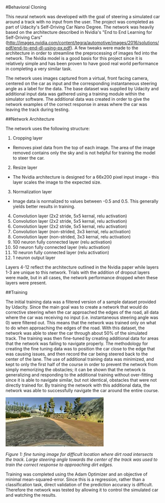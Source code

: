 #Behavioral Cloning

This neural network was developed with the goal of steering a simulated car around a track with no input from the user. The project was completed as part of Udacity's Self-Driving Car Nano Degree. The network was heavily based on the architecture described in Nvidia's "End to End Learning for Self-Driving Cars" (http://images.nvidia.com/content/tegra/automotive/images/2016/solutions/pdf/end-to-end-dl-using-px.pdf). A few tweaks were made to the architecture in order to streamline the preprocessing of images fed into the network. The Nvidia model is a good basis for this project since it is relatively simple and has been proven to have good real world performance in completing a very similar task.

The network uses images captured from a virtual, front facing camera, centered on the car as input and the corresponding instantaneous steering angle as a label for the data. The base dataset was supplied by Udacity and additional input data was gathered using a training module within the simulator software. The additional data was created in order to give the network examples of the correct response in areas where the car was leaving the track during testing.

##Network Architecture

The network uses the following structure:

1.  Cropping layer
  * Removes pixel data from the top of each image. The area of the image removed contains only the sky and is not helpful for training the model to steer the car.
2.  Resize layer
  * The Nvidia architecture is designed for a 66x200 pixel input image - this layer scales the image to the expected size.
3.  Normalization layer
  * Image data is normalized to values between -0.5 and 0.5. This generally yields better results in training.
4.  Convolution layer (2x2 stride, 5x5 kernal, relu activation)
5.  Convolution layer (2x2 stride, 5x5 kernal, relu activation)
6.  Convolution layer (2x2 stride, 5x5 kernal, relu activation)
7.  Convolution layer (non-strided, 3x3 kernal, relu activation)
8.  Convolution layer (non-strided, 3x3 kernal, relu activation)
9.  100 neuron fully connected layer (relu activation)
10. 50 neuron fully connected layer (relu activation)
11. 10 neuron fully connected layer (relu activation)
12. 1 neuron output layer

Layers 4-12 reflect the architecture outlined in the Nvidia paper while layers 1-3 are unique to this network. Trials with the addition of dropout layers were made, but in all cases, the network performance dropped when these layers were present.

##Training

The initial training data was a filtered version of a sample dataset provided by Udacity. Since the main goal was to create a network that would do corrective steering when the car approached the edges of the road, all data where the car was receiving no input (i.e. instantaneous steering angle was 0) were filtered out. This means that the network was trained only on what to do when approaching the edges of the road. With this dataset, the network was able to steer the car through about 50% of the simulated track. The training was then fine-tuned by creating additional data for areas that the network was failing to navigate properly. The methodology for creating the fine tuning data was to position the car close to the edge that was causing issues, and then record the car being steered back to the center of the lane. The use of additional training data was minimized, and kept to only the first half of the course in order to prevent the network from simply memorizing the obstacles; it can be shown that the network is generalizing and responding to the additional training without over-fitting since it is able to navigate similar, but not identical, obstacles that were not directly trained for. By training the network with this additional data, the network was able to successfully navigate the car around the entire course.

![](sample_img.jpg)

*Figure 1: fine tuning image for difficult location where dirt road intersects the track. Large steering angle towards the center of the track was used to train the correct response to approaching dirt edges.*

Training was completed using the Adam Optimizer and an objective of minimal mean-squared-error. Since this is a regression, rather than a classification task, direct validation of the prediction accuracy is difficult. Therefore the network was tested by allowing it to control the simulated car and watching the results.
